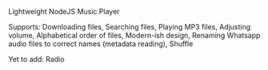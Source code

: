 Lightweight NodeJS Music Player

Supports: 
Downloading files,
Searching files,
Playing MP3 files,
Adjusting volume,
Alphabetical order of files,
Modern-ish design,
Renaming Whatsapp audio files to correct names (metadata reading),
Shuffle

Yet to add:
Radio

